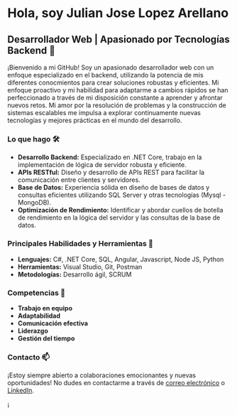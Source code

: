 # Hola, soy Julian Jose Lopez Arellano

## Desarrollador Web | Apasionado por Tecnologías Backend 🚀

¡Bienvenido a mi GitHub! Soy un apasionado desarrollador web con un enfoque especializado en el backend, utilizando la potencia de mis diferentes conocmientos para crear soluciones robustas y eficientes. Mi enfoque proactivo y mi habilidad para adaptarme a cambios rápidos se han perfeccionado a través de mi disposición constante a aprender y afrontar nuevos retos. Mi amor por la resolución de problemas y la construcción de sistemas escalables me impulsa a explorar continuamente nuevas tecnologías y mejores prácticas en el mundo del desarrollo.


### Lo que hago 🛠️

- **Desarrollo Backend:** Especializado en .NET Core, trabajo en la implementación de lógica de servidor robusta y eficiente.
- **APIs RESTful:** Diseño y desarrollo de APIs REST para facilitar la comunicación entre clientes y servidores.
- **Base de Datos:** Experiencia sólida en diseño de bases de datos y consultas eficientes utilizando SQL Server y otras tecnologías (Mysql - MongoDB).
- **Optimización de Rendimiento:** Identificar y abordar cuellos de botella de rendimiento en la lógica del servidor y las consultas de la base de datos.


### Principales Habilidades y Herramientas 🚀

- **Lenguajes:** C#, .NET Core, SQL, Angular, Javascript, Node JS, Python
- **Herramientas:** Visual Studio, Git, Postman
- **Metodologías:** Desarrollo ágil, SCRUM

### Competencias 🌟

- **Trabajo en equipo**
- **Adaptabilidad**
- **Comunicación efectiva**
- **Liderazgo**
- **Gestión del tiempo**

### Contacto 📫

¡Estoy siempre abierto a colaboraciones emocionantes y nuevas oportunidades! No dudes en contactarme a través de [correo electrónico](mailto:tu@email.com) o [LinkedIn](https://www.linkedin.com/in/tuusuario/).

¡
